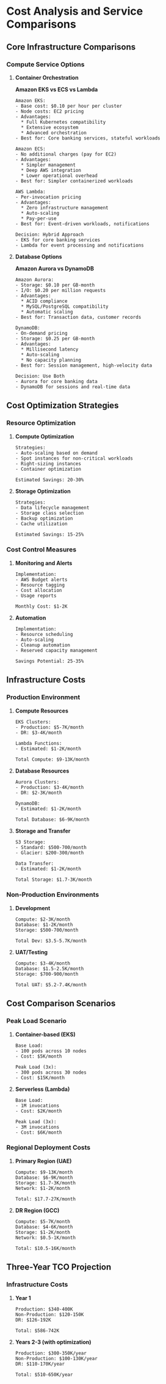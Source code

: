 # Cost Analysis and Service Comparisons

## Core Infrastructure Comparisons

### Compute Service Options

1. **Container Orchestration**

   **Amazon EKS vs ECS vs Lambda**
   ```
   Amazon EKS:
   - Base cost: $0.10 per hour per cluster
   - Node costs: EC2 pricing
   - Advantages: 
     * Full Kubernetes compatibility
     * Extensive ecosystem
     * Advanced orchestration
   - Best for: Core banking services, stateful workloads
   
   Amazon ECS:
   - No additional charges (pay for EC2)
   - Advantages:
     * Simpler management
     * Deep AWS integration
     * Lower operational overhead
   - Best for: Simpler containerized workloads
   
   AWS Lambda:
   - Per-invocation pricing
   - Advantages:
     * Zero infrastructure management
     * Auto-scaling
     * Pay-per-use
   - Best for: Event-driven workloads, notifications
   
   Decision: Hybrid Approach
   - EKS for core banking services
   - Lambda for event processing and notifications
   ```

2. **Database Options**

   **Amazon Aurora vs DynamoDB**
   ```
   Amazon Aurora:
   - Storage: $0.10 per GB-month
   - I/O: $0.20 per million requests
   - Advantages:
     * ACID compliance
     * MySQL/PostgreSQL compatibility
     * Automatic scaling
   - Best for: Transaction data, customer records
   
   DynamoDB:
   - On-demand pricing
   - Storage: $0.25 per GB-month
   - Advantages:
     * Millisecond latency
     * Auto-scaling
     * No capacity planning
   - Best for: Session management, high-velocity data
   
   Decision: Use Both
   - Aurora for core banking data
   - DynamoDB for sessions and real-time data
   ```

## Cost Optimization Strategies

### Resource Optimization

1. **Compute Optimization**
   ```
   Strategies:
   - Auto-scaling based on demand
   - Spot instances for non-critical workloads
   - Right-sizing instances
   - Container optimization
   
   Estimated Savings: 20-30%
   ```

2. **Storage Optimization**
   ```
   Strategies:
   - Data lifecycle management
   - Storage class selection
   - Backup optimization
   - Cache utilization
   
   Estimated Savings: 15-25%
   ```

### Cost Control Measures

1. **Monitoring and Alerts**
   ```
   Implementation:
   - AWS Budget alerts
   - Resource tagging
   - Cost allocation
   - Usage reports
   
   Monthly Cost: $1-2K
   ```

2. **Automation**
   ```
   Implementation:
   - Resource scheduling
   - Auto-scaling
   - Cleanup automation
   - Reserved capacity management
   
   Savings Potential: 25-35%
   ```

## Infrastructure Costs

### Production Environment

1. **Compute Resources**
   ```
   EKS Clusters:
   - Production: $5-7K/month
   - DR: $3-4K/month
   
   Lambda Functions:
   - Estimated: $1-2K/month
   
   Total Compute: $9-13K/month
   ```

2. **Database Resources**
   ```
   Aurora Clusters:
   - Production: $3-4K/month
   - DR: $2-3K/month
   
   DynamoDB:
   - Estimated: $1-2K/month
   
   Total Database: $6-9K/month
   ```

3. **Storage and Transfer**
   ```
   S3 Storage:
   - Standard: $500-700/month
   - Glacier: $200-300/month
   
   Data Transfer:
   - Estimated: $1-2K/month
   
   Total Storage: $1.7-3K/month
   ```

### Non-Production Environments

1. **Development**
   ```
   Compute: $2-3K/month
   Database: $1-2K/month
   Storage: $500-700/month
   
   Total Dev: $3.5-5.7K/month
   ```

2. **UAT/Testing**
   ```
   Compute: $3-4K/month
   Database: $1.5-2.5K/month
   Storage: $700-900/month
   
   Total UAT: $5.2-7.4K/month
   ```

## Cost Comparison Scenarios

### Peak Load Scenario

1. **Container-based (EKS)**
   ```
   Base Load:
   - 100 pods across 10 nodes
   - Cost: $5K/month
   
   Peak Load (3x):
   - 300 pods across 30 nodes
   - Cost: $15K/month
   ```

2. **Serverless (Lambda)**
   ```
   Base Load:
   - 1M invocations
   - Cost: $2K/month
   
   Peak Load (3x):
   - 3M invocations
   - Cost: $6K/month
   ```

### Regional Deployment Costs

1. **Primary Region (UAE)**
   ```
   Compute: $9-13K/month
   Database: $6-9K/month
   Storage: $1.7-3K/month
   Network: $1-2K/month
   
   Total: $17.7-27K/month
   ```

2. **DR Region (GCC)**
   ```
   Compute: $5-7K/month
   Database: $4-6K/month
   Storage: $1-2K/month
   Network: $0.5-1K/month
   
   Total: $10.5-16K/month
   ```

## Three-Year TCO Projection

### Infrastructure Costs

1. **Year 1**
   ```
   Production: $340-400K
   Non-Production: $120-150K
   DR: $126-192K
   
   Total: $586-742K
   ```

2. **Years 2-3 (with optimization)**
   ```
   Production: $300-350K/year
   Non-Production: $100-130K/year
   DR: $110-170K/year
   
   Total: $510-650K/year
   ```
